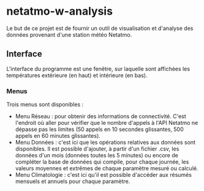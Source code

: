 # netatmo-w-analysis

Le but de ce projet est de fournir un outil de visualisation et d'analyse des données provenant d'une station météo Netatmo.

## Interface
L'interface du programme est une fenêtre, sur laquelle sont affichées les températures extérieure (en haut) et intérieure (en bas).

### Menus
Trois menus sont disponibles :
- Menu Réseau : pour obtenir des informations de connectivité. C'est l'endroit où aller pour vérifier que le nombre d'appels à l'API Netatmo ne dépasse pas les limites (50 appels en 10 secondes glissantes, 500 appels en 60 minutes glissantes).
- Menu Données : c'est ici que les opérations relatives aux données sont disponibles. Il est possible d'ajouter, à partir d'un fichier .csv, les données d'un mois (données toutes les 5 minutes) ou encore de compléter la base de données qui compile, pour chaque journée, les valeurs moyennes et extrêmes de chaque paramètre mesuré ou calculé.
- Menu Climatologie : c'est ici qu'il est possible d'accéder aux résumés mensuels et annuels pour chaque paramètre.
